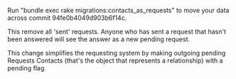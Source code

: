 Run "bundle exec rake migrations:contacts_as_requests" to move your data across commit 94fe0b4049d903b6f14c.

This remove all 'sent' requests.  Anyone who has sent a request that hasn't been answered will see the answer as a new pending request.

This change simplifies the requesting system by making outgoing pending Requests Contacts (that's the object that represents a relationship) with a pending flag.